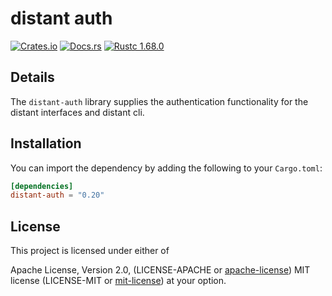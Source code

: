 # distant auth

[![Crates.io][distant_crates_img]][distant_crates_lnk] [![Docs.rs][distant_doc_img]][distant_doc_lnk] [![Rustc 1.68.0][distant_rustc_img]][distant_rustc_lnk]

[distant_crates_img]: https://img.shields.io/crates/v/distant-auth.svg
[distant_crates_lnk]: https://crates.io/crates/distant-auth
[distant_doc_img]: https://docs.rs/distant-auth/badge.svg
[distant_doc_lnk]: https://docs.rs/distant-auth
[distant_rustc_img]: https://img.shields.io/badge/distant_auth-rustc_1.68+-lightgray.svg
[distant_rustc_lnk]: https://blog.rust-lang.org/2023/03/09/Rust-1.68.0.html

## Details

The `distant-auth` library supplies the authentication functionality for the
distant interfaces and distant cli.

## Installation

You can import the dependency by adding the following to your `Cargo.toml`:

```toml
[dependencies]
distant-auth = "0.20"
```

## License

This project is licensed under either of

Apache License, Version 2.0, (LICENSE-APACHE or
[apache-license][apache-license]) MIT license (LICENSE-MIT or
[mit-license][mit-license]) at your option.

[apache-license]: http://www.apache.org/licenses/LICENSE-2.0
[mit-license]: http://opensource.org/licenses/MIT

